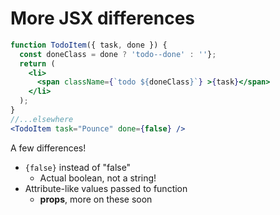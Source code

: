 # More JSX differences

```jsx
function TodoItem({ task, done }) { 
  const doneClass = done ? 'todo--done' : ''};
  return (
    <li>
      <span className={`todo ${doneClass}`} >{task}</span>
    </li>
  );
}
//...elsewhere
<TodoItem task="Pounce" done={false} />
```

A few differences!
- `{false}` instead of "false"
  - Actual boolean, not a string!
- Attribute-like values passed to function
  - **props**, more on these soon
